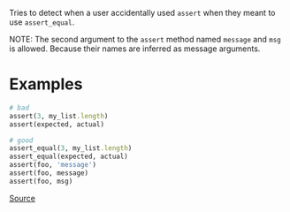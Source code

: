 
Tries to detect when a user accidentally used
`assert` when they meant to use `assert_equal`.

NOTE: The second argument to the `assert` method named `message` and `msg` is allowed.
      Because their names are inferred as message arguments.

# Examples

```ruby
# bad
assert(3, my_list.length)
assert(expected, actual)

# good
assert_equal(3, my_list.length)
assert_equal(expected, actual)
assert(foo, 'message')
assert(foo, message)
assert(foo, msg)
```

[Source](http://www.rubydoc.info/gems/rubocop/RuboCop/Cop/Minitest/AssertWithExpectedArgument)